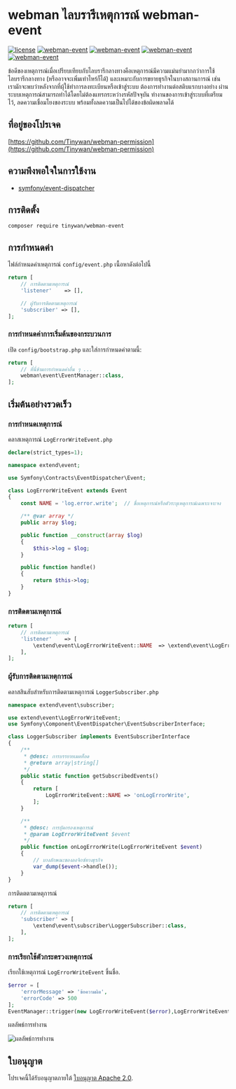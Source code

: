 # webman ไลบรารีเหตุการณ์ webman-event

[![license](https://img.shields.io/github/license/Tinywan/webman-event)]()
[![webman-event](https://img.shields.io/github/v/release/tinywan/webman-event?include_prereleases)]()
[![webman-event](https://img.shields.io/badge/build-passing-brightgreen.svg)]()
[![webman-event](https://img.shields.io/github/last-commit/tinywan/webman-event/main)]()
[![webman-event](https://img.shields.io/github/v/tag/tinywan/webman-event?color=ff69b4)]()

ข้อดีของเหตุการณ์เมื่อเปรียบเทียบกับไลบรารีกลางทางคือเหตุการณ์มีความแม่นยำมากกว่าการใช้ไลบรารีกลางทาง (หรืออาจจะเพิ่มเท่าไหร่ก็ได้) และเหมาะกับการขยายธุรกิจในบางสถานการณ์ เช่น เรามักจะพบว่าหลังจากที่ผุ้ใช้ทำการลงทะเบียนหรือเข้าสู่ระบบ ต้องการทำงานต่อสติบแรกบางอย่าง ผ่านระบบเหตุการณ์สามารถทำได้โดยไม่ต้องแทรกระหว่างรหัสปัจจุบัน ทำงานของการเข้าสู่ระบบที่เตรียมไว้, ลดความเชื่อมโยงของระบบ พร้อมทั้งลดความเป็นไปได้ของข้อผิดพลาดได้

## ที่อยู่ของโปรเจค

[https://github.com/Tinywan/webman-permission](https://github.com/Tinywan/webman-permission)

## ความพึงพอใจในการใช้งาน

- [symfony/event-dispatcher](https://github.com/symfony/event-dispatcher)

## การติดตั้ง

```shell script
composer require tinywan/webman-event
```
## การกำหนดค่า 

ไฟล์กำหนดค่าเหตุการณ์ `config/event.php` เนื้อหาดังต่อไปนี้

```php
return [
    // การติดตามเหตุการณ์
    'listener'    => [],

    // ผู้รับการติดตามเหตุการณ์
    'subscriber' => [],
];
```
### การกำหนดค่าการเริ่มต้นของกระบวนการ

เปิด `config/bootstrap.php` และใส่การกำหนดค่าตามนี้:

```php
return [
    // ที่นี่ข้ามการกำหนดค่าอื่น ๆ ...
    webman\event\EventManager::class,
];
```
## เริ่มต้นอย่างรวดเร็ว

### การกำหนดเหตุการณ์

คลาสเหตุการณ์ `LogErrorWriteEvent.php`

```php
declare(strict_types=1);

namespace extend\event;

use Symfony\Contracts\EventDispatcher\Event;

class LogErrorWriteEvent extends Event
{
    const NAME = 'log.error.write';  // ชื่อเหตุการณ์หรือตัวระบุเหตุการณ์เฉพาะเจาะจง

    /** @var array */
    public array $log;

    public function __construct(array $log)
    {
        $this->log = $log;
    }

    public function handle()
    {
        return $this->log;
    }
}
```

### การติดตามเหตุการณ์
```php
return [
    // การติดตามเหตุการณ์
    'listener'    => [
        \extend\event\LogErrorWriteEvent::NAME  => \extend\event\LogErrorWriteEvent::class,
    ],
];
```

### ผู้รับการติดตามเหตุการณ์

คลาสสินสับสําหรับการติดตามเหตุการณ์ `LoggerSubscriber.php`

```php
namespace extend\event\subscriber;

use extend\event\LogErrorWriteEvent;
use Symfony\Component\EventDispatcher\EventSubscriberInterface;

class LoggerSubscriber implements EventSubscriberInterface
{
    /**
     * @desc: การบรรยายเมดท็อด
     * @return array|string[]
     */
    public static function getSubscribedEvents()
    {
        return [
            LogErrorWriteEvent::NAME => 'onLogErrorWrite',
        ];
    }

    /**
     * @desc: การบุัดกรองเหตุการณ์
     * @param LogErrorWriteEvent $event
     */
    public function onLogErrorWrite(LogErrorWriteEvent $event)
    {
        // บางลักษณะของลอจิกซ์ทางธุรกิจ
        var_dump($event->handle());
    }
}
```

การติดตตามเหตุการณ์ 
```php
return [
    // การติดตามเหตุการณ์
    'subscriber' => [
        \extend\event\subscriber\LoggerSubscriber::class,
    ],
];
```

### การเรียกใช้ตัวกระตรวงเหตุการณ์

เรียกใช้เหตุการณ์ `LogErrorWriteEvent` ขึ้นชื่อ.

```php
$error = [
    'errorMessage' => 'ข้อความผิด',
    'errorCode' => 500
];
EventManager::trigger(new LogErrorWriteEvent($error),LogErrorWriteEvent::NAME);
```

ผลลัพธ์การทำงาน

![ผลลัพธ์การทำงาน](./trigger.png)

## ใบอนุญาต

โปรเจคนี้ได้รับอนุญาตภายใต้ [ใบอนุญาต Apache 2.0](LICENSE).
